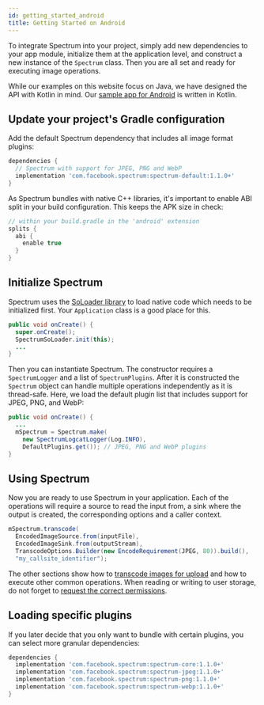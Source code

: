 ```yaml
---
id: getting_started_android
title: Getting Started on Android
---
```


To integrate Spectrum into your project, simply add new dependencies to your app module, initialize them at the application level, and construct a new instance of the `Spectrum` class. Then you are all set and ready for executing image operations.

While our examples on this website focus on Java, we have designed the API with Kotlin in mind. Our [sample app for Android](sample_apps.md) is written in Kotlin.

## Update your project's Gradle configuration

Add the default Spectrum dependency that includes all image format plugins:

```groovy
dependencies {
  // Spectrum with support for JPEG, PNG and WebP
  implementation 'com.facebook.spectrum:spectrum-default:1.1.0+'
}
```

As Spectrum bundles with native C++ libraries, it's important to enable ABI split in your build configuration. This keeps the APK size in check:

```groovy
// within your build.gradle in the 'android' extension
splits {
  abi {
    enable true
  }
}
```

## Initialize Spectrum

Spectrum uses the [SoLoader library](https://github.com/facebook/SoLoader) to load native code which needs to be initialized first. Your `Application` class is a good place for this.

```java
public void onCreate() {
  super.onCreate();
  SpectrumSoLoader.init(this);
  ...
}
```

Then you can instantiate Spectrum. The constructor requires a `SpectrumLogger` and a list of `SpectrumPlugins`. After it is constructed the `Spectrum` object can handle multiple operations independently as it is thread-safe. Here, we load the default plugin list that includes support for JPEG, PNG, and WebP:

```java
public void onCreate() {
  ...
  mSpectrum = Spectrum.make(
    new SpectrumLogcatLogger(Log.INFO),
    DefaultPlugins.get()); // JPEG, PNG and WebP plugins
}
```

## Using Spectrum

Now you are ready to use Spectrum in your application. Each of the operations will require a source to read the input from, a sink where the output is created, the corresponding options and a caller context.

```java
mSpectrum.transcode(
  EncodedImageSource.from(inputFile),
  EncodedImageSink.from(outputStream),
  TranscodeOptions.Builder(new EncodeRequirement(JPEG, 80)).build(),
  "my_callsite_identifier");
```

The other sections show how to [transcode images for upload](transcoding_images_for_upload) and how to execute other common operations. When reading or writing to user storage, do not forget to [request the correct permissions](https://developer.android.com/training/data-storage/files#ExternalStoragePermissions).

## Loading specific plugins

If you later decide that you only want to bundle with certain plugins, you can select more granular dependencies:

```groovy
dependencies {
  implementation 'com.facebook.spectrum:spectrum-core:1.1.0+'
  implementation 'com.facebook.spectrum:spectrum-jpeg:1.1.0+'
  implementation 'com.facebook.spectrum:spectrum-png:1.1.0+'
  implementation 'com.facebook.spectrum:spectrum-webp:1.1.0+'
}
```
